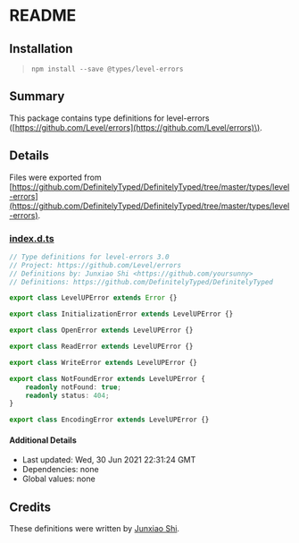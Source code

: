# README

## Installation

> `npm install --save @types/level-errors`

## Summary

This package contains type definitions for level-errors \([https://github.com/Level/errors](https://github.com/Level/errors)\).

## Details

Files were exported from [https://github.com/DefinitelyTyped/DefinitelyTyped/tree/master/types/level-errors](https://github.com/DefinitelyTyped/DefinitelyTyped/tree/master/types/level-errors).

### [index.d.ts](https://github.com/DefinitelyTyped/DefinitelyTyped/tree/master/types/level-errors/index.d.ts)

```typescript
// Type definitions for level-errors 3.0
// Project: https://github.com/Level/errors
// Definitions by: Junxiao Shi <https://github.com/yoursunny>
// Definitions: https://github.com/DefinitelyTyped/DefinitelyTyped

export class LevelUPError extends Error {}

export class InitializationError extends LevelUPError {}

export class OpenError extends LevelUPError {}

export class ReadError extends LevelUPError {}

export class WriteError extends LevelUPError {}

export class NotFoundError extends LevelUPError {
    readonly notFound: true;
    readonly status: 404;
}

export class EncodingError extends LevelUPError {}
```

#### Additional Details

* Last updated: Wed, 30 Jun 2021 22:31:24 GMT
* Dependencies: none
* Global values: none

## Credits

These definitions were written by [Junxiao Shi](https://github.com/yoursunny).

